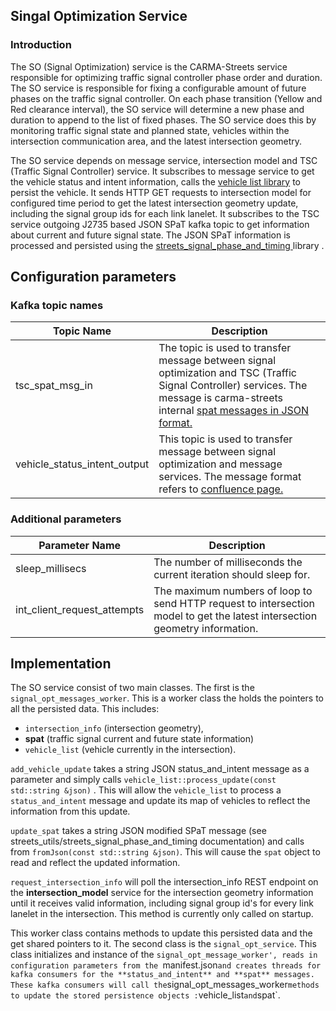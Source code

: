 ## Singal Optimization Service
### Introduction
The SO (Signal Optimization) service is the CARMA-Streets service responsible for optimizing traffic signal controller phase order and duration. The SO service is responsible for fixing a configurable amount of future phases on the traffic signal controller. On each phase transition (Yellow and Red clearance interval), the SO service will determine a new phase and duration to append to the list of fixed phases. The SO service does this by monitoring traffic signal state and planned state, vehicles within the intersection communication area, and the latest intersection geometry. 

The SO service depends on message service, intersection model and TSC (Traffic Signal Controller) service. It subscribes to message service to get the vehicle status and intent information, calls the [vehicle list library](https://github.com/usdot-fhwa-stol/carma-streets/tree/develop/streets_utils/streets_vehicle_list) to persist the vehicle. It sends HTTP GET requests to intersection model for configured time period to get the latest intersection geometry update, including the signal group ids for each link lanelet. It subscribes to the TSC service outgoing J2735 based JSON SPaT kafka topic to get information about current and future signal state. The JSON SPaT information is processed and persisted using the [streets_signal_phase_and_timing ](https://github.com/usdot-fhwa-stol/carma-streets/tree/develop/streets_utils/streets_signal_phase_and_timing) library .

## Configuration parameters
### Kafka topic names
| Topic Name      | Description |
| ------------    | ----------- |
| tsc_spat_msg_in | The topic is used to transfer message between signal optimization and  TSC (Traffic Signal Controller) services. The message is carma-streets internal [spat messages in JSON format.](https://github.com/usdot-fhwa-stol/carma-streets/tree/develop/streets_utils/streets_signal_phase_and_timing) 
| vehicle_status_intent_output | This topic is used to transfer message between signal optimization and message services. The message format refers to [confluence page.](https://usdot-carma.atlassian.net/wiki/spaces/CRMTSMO/pages/2182873096/CARMA+Streets+Message+Data+Collection) 

### Additional parameters
| Parameter Name | Description |
| -------------- | ----------- |
| sleep_millisecs | The number of milliseconds the current iteration should sleep for.| 
| int_client_request_attempts | The maximum numbers of loop to send HTTP request to intersection model to get the latest intersection geometry information.|

## Implementation
The SO service consist of two main classes. The first is the `signal_opt_messages_worker`. This is a worker class the holds the pointers to all the persisted data. This includes:
- `intersection_info` (intersection geometry), 
- **spat** (traffic signal current and future state information)
- `vehicle_list` (vehicle currently in the intersection).

 `add_vehicle_update` takes a string JSON status_and_intent message as a parameter and simply calls `vehicle_list::process_update(const std::string &json)` . This will allow the `vehicle_list` to process a `status_and_intent` message and update its map of vehicles to reflect the information from this update. 

`update_spat` takes a string JSON modified SPaT message (see streets_utils/streets_signal_phase_and_timing documentation) and calls from `fromJson(const std::string &json)`. This will cause the `spat` object to read and reflect the updated information.

`request_intersection_info` will poll the intersection_info REST endpoint on the **intersection_model** service for the intersection geometry information until it receives valid information, including signal group id's for every link lanelet in the intersection. This method is currently only called on startup.

This worker class contains methods to update this persisted data and the get shared pointers to it. The second class is the `signal_opt_service`. This class initializes and instance of the `signal_opt_message_worker', reads in configuration parameters from the `manifest.json` and creates threads for kafka consumers for the **status_and_intent** and **spat** messages. These kafka consumers will call the `signal_opt_messages_worker` methods to update the stored persistence objects : `vehicle_list` and `spat`.